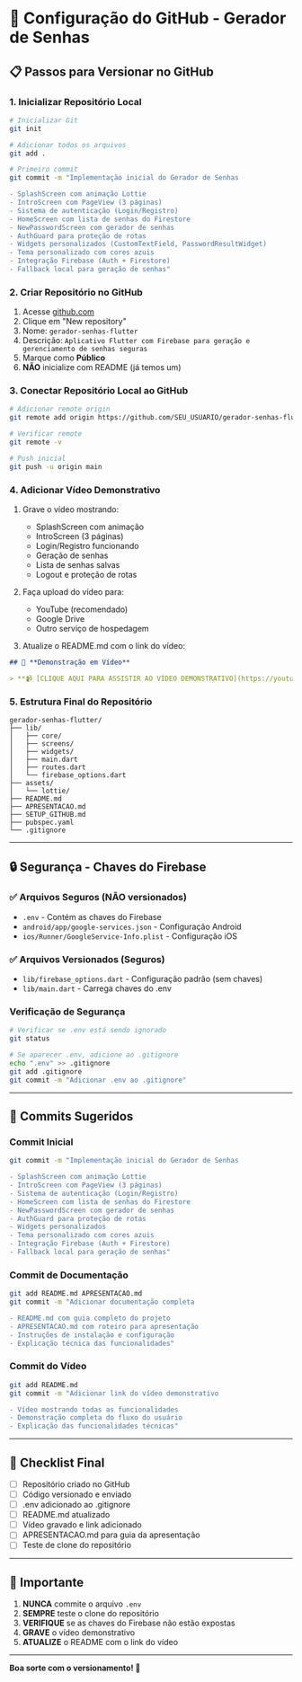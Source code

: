 # 🚀 **Configuração do GitHub - Gerador de Senhas**

## 📋 **Passos para Versionar no GitHub**

### **1. Inicializar Repositório Local**
```bash
# Inicializar Git
git init

# Adicionar todos os arquivos
git add .

# Primeiro commit
git commit -m "Implementação inicial do Gerador de Senhas

- SplashScreen com animação Lottie
- IntroScreen com PageView (3 páginas)
- Sistema de autenticação (Login/Registro)
- HomeScreen com lista de senhas do Firestore
- NewPasswordScreen com gerador de senhas
- AuthGuard para proteção de rotas
- Widgets personalizados (CustomTextField, PasswordResultWidget)
- Tema personalizado com cores azuis
- Integração Firebase (Auth + Firestore)
- Fallback local para geração de senhas"
```

### **2. Criar Repositório no GitHub**
1. Acesse [github.com](https://github.com)
2. Clique em "New repository"
3. Nome: `gerador-senhas-flutter`
4. Descrição: `Aplicativo Flutter com Firebase para geração e gerenciamento de senhas seguras`
5. Marque como **Público**
6. **NÃO** inicialize com README (já temos um)

### **3. Conectar Repositório Local ao GitHub**
```bash
# Adicionar remote origin
git remote add origin https://github.com/SEU_USUARIO/gerador-senhas-flutter.git

# Verificar remote
git remote -v

# Push inicial
git push -u origin main
```

### **4. Adicionar Vídeo Demonstrativo**
1. Grave o vídeo mostrando:
   - SplashScreen com animação
   - IntroScreen (3 páginas)
   - Login/Registro funcionando
   - Geração de senhas
   - Lista de senhas salvas
   - Logout e proteção de rotas

2. Faça upload do vídeo para:
   - YouTube (recomendado)
   - Google Drive
   - Outro serviço de hospedagem

3. Atualize o README.md com o link do vídeo:
```markdown
## 🎥 **Demonstração em Vídeo**

> **📹 [CLIQUE AQUI PARA ASSISTIR AO VÍDEO DEMONSTRATIVO](https://youtube.com/watch?v=SEU_VIDEO_AQUI)**
```

### **5. Estrutura Final do Repositório**
```
gerador-senhas-flutter/
├── lib/
│   ├── core/
│   ├── screens/
│   ├── widgets/
│   ├── main.dart
│   ├── routes.dart
│   └── firebase_options.dart
├── assets/
│   └── lottie/
├── README.md
├── APRESENTACAO.md
├── SETUP_GITHUB.md
├── pubspec.yaml
└── .gitignore
```

---

## 🔒 **Segurança - Chaves do Firebase**

### **✅ Arquivos Seguros (NÃO versionados)**
- `.env` - Contém as chaves do Firebase
- `android/app/google-services.json` - Configuração Android
- `ios/Runner/GoogleService-Info.plist` - Configuração iOS

### **✅ Arquivos Versionados (Seguros)**
- `lib/firebase_options.dart` - Configuração padrão (sem chaves)
- `lib/main.dart` - Carrega chaves do .env

### **Verificação de Segurança**
```bash
# Verificar se .env está sendo ignorado
git status

# Se aparecer .env, adicione ao .gitignore
echo ".env" >> .gitignore
git add .gitignore
git commit -m "Adicionar .env ao .gitignore"
```

---

## 📝 **Commits Sugeridos**

### **Commit Inicial**
```bash
git commit -m "Implementação inicial do Gerador de Senhas

- SplashScreen com animação Lottie
- IntroScreen com PageView (3 páginas)  
- Sistema de autenticação (Login/Registro)
- HomeScreen com lista de senhas do Firestore
- NewPasswordScreen com gerador de senhas
- AuthGuard para proteção de rotas
- Widgets personalizados
- Tema personalizado com cores azuis
- Integração Firebase (Auth + Firestore)
- Fallback local para geração de senhas"
```

### **Commit de Documentação**
```bash
git add README.md APRESENTACAO.md
git commit -m "Adicionar documentação completa

- README.md com guia completo do projeto
- APRESENTACAO.md com roteiro para apresentação
- Instruções de instalação e configuração
- Explicação técnica das funcionalidades"
```

### **Commit do Vídeo**
```bash
git add README.md
git commit -m "Adicionar link do vídeo demonstrativo

- Vídeo mostrando todas as funcionalidades
- Demonstração completa do fluxo do usuário
- Explicação das funcionalidades técnicas"
```

---

## 🎯 **Checklist Final**

- [ ] Repositório criado no GitHub
- [ ] Código versionado e enviado
- [ ] .env adicionado ao .gitignore
- [ ] README.md atualizado
- [ ] Vídeo gravado e link adicionado
- [ ] APRESENTACAO.md para guia da apresentação
- [ ] Teste de clone do repositório

---

## 🚨 **Importante**

1. **NUNCA** commite o arquivo `.env`
2. **SEMPRE** teste o clone do repositório
3. **VERIFIQUE** se as chaves do Firebase não estão expostas
4. **GRAVE** o vídeo demonstrativo
5. **ATUALIZE** o README com o link do vídeo

---

**Boa sorte com o versionamento! 🎉**



